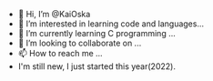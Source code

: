 - 👋 Hi, I’m @KaiOska
- 👀 I’m interested in learning code and languages...
- 🌱 I’m currently learning C programming ...
- 💞️ I’m looking to collaborate on ...
- 📫 How to reach me ...
- I'm still new, I just started this year(2022).
<!---
KaiOska/KaiOska is a ✨ special ✨ repository because its `README.md` (this file) appears on your GitHub profile.
You can click the Preview link to take a look at your changes.
--->

